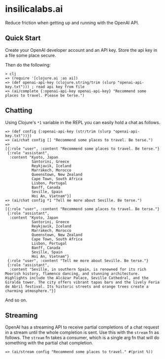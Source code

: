 # insilicalabs.ai

Reduce friction when getting up and running with the OpenAI API.

## Quick Start

Create your OpenAI developer account and an API key. Store the api key in a file some place secure.

Then do the following:

```
> clj
=> (require '[clojure.ai :as ai])
=> (def openai-api-key (clojure.string/trim (slurp "openai-api-key.txt"))) ; read api key from file
=> (ai/complete {:openai-api-key openai-api-key} "Recommend some places to travel. Please be terse.")
```

## Chatting

Using Clojure's `*1` variable in the REPL you can easily hold a chat as follows.

```
=> (def config {:openai-api-key (str/trim (slurp "openai-api-key.txt"))})
=> (ai/chat config [] "Recommend some places to travel. Be terse.")
=>
[{:role "user", :content "Recommend some places to travel. Be terse."}
 {:role "assistant",
  :content "Kyoto, Japan  
            Santorini, Greece  
            Reykjavik, Iceland  
            Marrakech, Morocco  
            Queenstown, New Zealand  
            Cape Town, South Africa  
            Lisbon, Portugal  
            Banff, Canada  
            Seville, Spain  
            Hoi An, Vietnam"}]
=> (ai/chat config *1 "Tell me more about Seville. Be terse.")
=>
[{:role "user", :content "Recommend some places to travel. Be terse."}
 {:role "assistant",
  :content "Kyoto, Japan  
            Santorini, Greece  
            Reykjavik, Iceland  
            Marrakech, Morocco  
            Queenstown, New Zealand  
            Cape Town, South Africa  
            Lisbon, Portugal  
            Banff, Canada  
            Seville, Spain  
            Hoi An, Vietnam"}
 {:role "user", :content "Tell me more about Seville. Be terse."}
 {:role "assistant",
  :content "Seville, in southern Spain, is renowned for its rich Moorish history, flamenco dancing, and stunning architecture. Highlights include the Alcázar Palace, Seville Cathedral, and the Giralda tower. The city offers vibrant tapas bars and the lively Feria de Abril festival. Its historic streets and orange trees create a charming atmosphere."}]
```

And so on.

## Streaming

OpenAI has a streaming API to receive partial completions of a chat request in a stream until the whole completion is
sent. Use this with the `stream` fn as follows. The `stream` fn takes a consumer, which is a single arg fn that will
do something with the partial chat completion.

```
=> (ai/stream config "Recommend some places to travel." #(print %))
```
